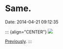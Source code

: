 Same.
=====

Date: 2014-04-21 09:12:35

::: {align="CENTER"}
[![](http://www.jwz.org/images/bv4qwoh.jpg)](http://i.imgur.com/bV4qwoH.jpg)

[Previously](http://www.jwz.org/blog/2013/12/same-2/).
:::
